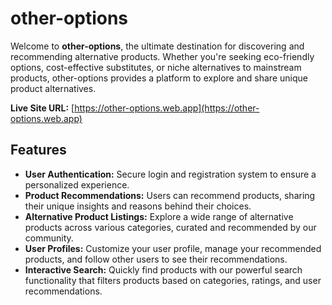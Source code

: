 # other-options

Welcome to **other-options**, the ultimate destination for discovering and recommending alternative products. Whether you're seeking eco-friendly options, cost-effective substitutes, or niche alternatives to mainstream products, other-options provides a platform to explore and share unique product alternatives.

**Live Site URL:** [https://other-options.web.app](https://other-options.web.app)

## Features

- **User Authentication:** Secure login and registration system to ensure a personalized experience.
- **Product Recommendations:** Users can recommend products, sharing their unique insights and reasons behind their choices.
- **Alternative Product Listings:** Explore a wide range of alternative products across various categories, curated and recommended by our community.
- **User Profiles:** Customize your user profile, manage your recommended products, and follow other users to see their recommendations.
- **Interactive Search:** Quickly find products with our powerful search functionality that filters products based on categories, ratings, and user recommendations.
